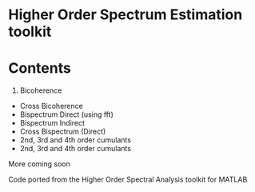 Higher Order Spectrum Estimation toolkit
======

# Contents

1. Bicoherence
- Cross Bicoherence
- Bispectrum Direct (using fft)
- Bispectrum Indirect
- Cross Bispectrum (Direct)
- 2nd, 3rd and 4th order cumulants
- 2nd, 3rd and 4th order cumulants

More coming soon

Code ported from the Higher Order Spectral Analysis toolkit for MATLAB

